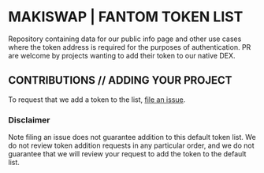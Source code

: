 # MAKISWAP | FANTOM TOKEN LIST
Repository containing data for our public info page and other use cases where the token address is required for the purposes of authentication. PR are welcome by projects wanting to add their token to our native DEX.

## CONTRIBUTIONS // ADDING YOUR PROJECT

To request that we add a token to the list, 
[file an issue](https://github.com/makiswap-protocol/fantom-token-list/issues/new?assignees=&labels=token+request&template=token-request.md&title=Add+%7BTOKEN_SYMBOL%7D%3A+%7BTOKEN_NAME%7D).

### Disclaimer
Note filing an issue does not guarantee addition to this default token list. We do not review token addition requests in any particular order, and we do not guarantee that we will review your request to add the token to the default list.
